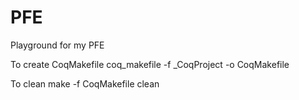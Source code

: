 # PFE

Playground for my PFE


To create CoqMakefile
coq_makefile -f _CoqProject -o CoqMakefile


To clean
make -f CoqMakefile clean

